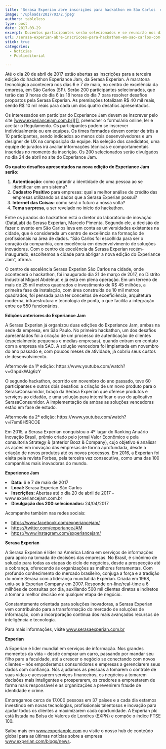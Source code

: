 ```yaml
---
title: 'Serasa Experian abre inscrições para hackathon em São Carlos  com R$ 40 mil em prêmios'
image: '/uploads/2017/03/2.jpeg'
authors: tableless
type: post
date: 2017-03-29
excerpt: Duzentos participantes serão selecionados e se reunirão nos dias 6 e 7 de maio, no centro de excelência da empresa, para propor soluções para quatro desafios
url: /serasa-experian-abre-inscricoes-para-hackathon-em-sao-carlos-com-r-40-mil-em-premios/
stick: true
categories:
  - Notícias
  - Publieditorial

---
```

Até o dia 20 de abril de 2017 estão abertas as inscrições para a terceira edição do hackathon Experiance Jam, da Serasa Experian. A maratona tecnológica acontecerá nos dias 6 e 7 de maio, no centro de excelência da empresa, em São Carlos (SP). Serão 200 participantes selecionados, que terão das 9 horas do dia 6 às 18 horas do dia 7 para resolver desafios propostos pela Serasa Experian. As premiações totalizam R$ 40 mil reais, sendo R$ 10 mil reais para cada um dos quatro desafios apresentados.

Os interessados em participar do Experiance Jam devem se inscrever pelo site [www.experiancejam.com.br][1], preencher o formulário online, ler e aceitar o Regulamento. Os participantes podem se inscrever individualmente ou em equipes. Os times formados devem conter de três a 10 participantes, sendo indicados ao menos dois desenvolvedores e um designer de UX na composição da equipe. Na seleção dos candidatos, uma equipe de jurados irá avaliar informações técnicas e comportamentais inseridas no momento da inscrição. Os 200 selecionados serão divulgados no dia 24 de abril no site do Experiance Jam.

<p class="p1">
  <span class="s1"><b>Os quatro desafios apresentados na nova edição do Experiance Jam serão:</b></span>
</p>

<ol class="ol1">
  <li class="li3">
    <span class="s1"><b>Autenticação</b>: como garantir a identidade de uma pessoa ao se identificar em um sistema?</span>
  </li>
  <li class="li3">
    <span class="s1"><b>Cadastro Positivo</b> para empresas: qual a melhor análise de crédito das empresas utilizando os dados que a Serasa Experian possui?</span>
  </li>
  <li class="li3">
    <span class="s1"><b>Internet das Coisas:</b> como será o futuro a nossa volta? </span>
  </li>
  <li class="li3">
    <span class="s1"><b>Tema surpresa</b>, a ser revelado no início do hackathon. </span>
  </li>
</ol>

<p class="p5">
  <span class="s3">Entre os jurados do hackathon está o diretor do laboratório de inovação (DataLab) da Serasa Experian, Marcelo Pimenta. Segundo ele, a decisão de fazer o evento em São Carlos leva em conta as universidades existentes na cidade, que é considerada</span><span class="s1"> um centro de excelência na formação de profissionais na área de dados.</span><span class="s3"> “</span><span class="s1">São Carlos foi escolhida para ser o coração da companhia, com excelência em desenvolvimento de soluções inovadoras. Com o centro de excelência da Serasa Experian recém-inaugurado, escolhemos a cidade para abrigar a nova edição do Experiance Jam”, afirma.</span>
</p>

<p class="p1">
  <span class="s1">O centro de excelência Serasa Experian São Carlos na cidade, onde acontecerá o hackathon, foi inaugurado dia 21 de março de 2017, no Distrito Industrial Miguel Abdelnur, e já está em plena operação. Em um terreno de mais de 25 mil metros quadrados e investimento de R$ 45 milhões, a primeira fase da instalação, com área construída de 10 mil metros quadrados, foi pensada para ter conceitos de ecoeficiência, arquitetura moderna, infraestrutura e tecnologia de ponta, o que facilita a integração entre os 550 funcionários. </span>
</p>

<p class="p3">
  <span class="s1"><b>Edições anteriores do Experiance Jam</b></span>
</p>

<p class="p3">
  <span class="s1">A Serasa Experian já organizou duas edições do Experiance Jam, ambas na sede da empresa, em São Paulo. No primeiro hackathon, um dos desafios apresentados foi a criação de um processo de autenticação de clientes (especialmente pequenas e médias empresas), quando entram em contato com a empresa via SAC. A solução vencedora foi implantada em novembro do ano passado e, com poucos meses de atividade, já cobriu seus custos de desenvolvimento. </span>
</p>

<p class="p4">
  <span class="s1">Aftermovie da 1ª edição: https://www.youtube.com/watch?v=GhpdkWJg6zY</span>
</p>

<p class="p4">
  <span class="s1">O segundo hackathon, ocorrido em novembro do ano passado, teve 60 participantes e outros dois desafios: a criação de um novo produto para o SerasaConsumidor, braço da Serasa Experian que oferece produtos e serviços ao cidadão, e uma solução para intensificar o uso do aplicativo SerasaConsumidor. A implementação de ambas as soluções vencedoras estão em fase de estudo.</span>
</p>

<p class="p3">
  <span class="s1">Aftermovie da 2ª edição: https://www.youtube.com/watch?v=i7em8H5RCOE</span>
</p>

<p class="p3">
  <span class="s1">Em 2015, a Serasa Experian conquistou o 4º lugar do Ranking Anuário Inovação Brasil, prêmio criado pelo jornal Valor Econômico e pela consultoria Strategy & (anterior Booz & Company), cujo objetivo é analisar as ações em inovação das empresas de forma aprofundada, desde a criação de novos produtos até os novos processos. Em 2016, a Experian foi eleita pela revista Forbes, pela terceira vez consecutiva, como uma das 100 companhias mais inovadoras do mundo.</span>
</p>

<p class="p5">
  <span class="s2"><b>Experience Jam</b></span>
</p>

<li class="p5">
  <span class="s1"><b>Data: </b>6 e 7 de maio de 2017</span>
</li>
<li class="p5">
  <span class="s1"><b>Local: </b>Serasa Experian São Carlos </span>
</li>
<li class="p5">
  <span class="s1"><b>Inscrições: </b>Abertas até o dia 20 de abril de 2017 – </span><span class="s3">www.experiancejam.com.br</span>
</li>
<li class="p3">
  <span class="s1"><b>Divulgação dos 200 selecionados: </b>24/04/2017</span>
</li>

<p class="p3">
  <span class="s1">Acompanhe também nas redes sociais:</span>
</p>

<li class="p6">
  <span class="s2"><a href="https://www.facebook.com/experiancejam/">https://www.facebook.com/experiancejam/</a></span>
</li>
<li class="p6">
  <span class="s2"><a href="https://twitter.com/experianceJAM">https://twitter.com/experianceJAM</a></span>
</li>
<li class="p6">
  <span class="s2"><a href="https://www.instagram.com/experiancejam/">https://www.instagram.com/experiancejam/</a></span>
</li>

<p class="p3">
  <span class="s1"><b>Serasa Experian</b></span>
</p>

<p class="p3">
  <span class="s1">A Serasa Experian é líder na América Latina em serviços de informações para apoio na tomada de decisões das empresas. No Brasil, é sinônimo de solução para todas as etapas do ciclo de negócios, desde a prospecção até a cobrança, oferecendo às organizações as melhores ferramentas. Com profundo conhecimento do mercado brasileiro, conjuga a força e a tradição do nome Serasa com a liderança mundial da Experian. Criada em 1968, uniu-se à Experian Company em 2007. Responde on-line/real-time a 6 milhões de consultas por dia, auxiliando 500 mil clientes diretos e indiretos a tomar a melhor decisão em qualquer etapa de negócio.</span>
</p>

<p class="p3">
  <span class="s1">Constantemente orientada para soluções inovadoras, a Serasa Experian vem contribuindo para a transformação do mercado de soluções de informação, com a incorporação contínua dos mais avançados recursos de inteligência e tecnologia.</span>
</p>

<p class="p3">
  <span class="s1">Para mais informações, visite <a href="http://www.serasaexperian.com.br"><span class="s5">www.serasaexperian.com.br</span></a></span>
</p>

<p class="p3">
  <span class="s1"><b>Experian</b></span>
</p>

<p class="p3">
  <span class="s1">A Experian é líder mundial em serviços de informação. Nos grandes momentos da vida – desde comprar um carro, passando por mandar seu filho para a faculdade, até a crescer o negócio se conectando com novos clientes – nós empoderamos consumidores e empresas a gerenciarem seus dados com confiança. Nós ajudamos as pessoas a tomarem o controle de suas vidas e acessarem serviços financeiros, os negócios a tomarem decisões mais inteligentes e prosperarem, os credores a emprestarem de forma mais responsável e as organizações a prevenirem fraude de identidade e crime.</span>
</p>

<p class="p3">
  <span class="s1">Empregamos cerca de 17.000 pessoas em 37 países e a cada dia estamos investindo em novas tecnologias, profissionais talentosos e inovação para ajudar todos os clientes a maximizarem cada oportunidade. A Experian plc está listada na Bolsa de Valores de Londres (EXPN) e compõe o índice FTSE 100.</span>
</p>

<p class="p3">
  <span class="s1">Saiba mais em <a href="http://www.experianplc.com"><span class="s5">www.experianplc.com</span></a> ou visite o nosso hub de conteúdo global para as últimas notícias sobre a empresa <a href="http://www.experian.com/blogs/news"><span class="s5">www.experian.com/blogs/news</span></a>.</span>
</p>

 [1]: http://www.experiancejam.com.br
